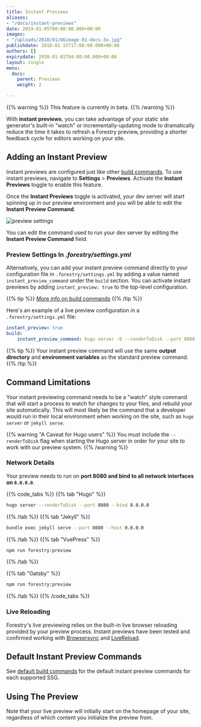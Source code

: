 ```yaml
---
title: Instant Previews
aliases:
- "/docs/instant-previews"
date: 2019-01-05T00:00:00.000+00:00
images:
- "/uploads/2018/01/OGimage-01-docs-3x.jpg"
publishdate: 2018-01-15T17:00:00.000+00:00
authors: []
expirydate: 2030-01-01T04:00:00.000+00:00
layout: single
menu:
  docs:
    parent: Previews
    weight: 2

---
```

{{% warning %}}
This feature is currently in beta.
{{% /warning %}}

With **instant previews**, you can take advantage of your static site generator's built-in "watch" or incrementally-updating mode to dramatically reduce the time it takes to refresh a Forestry preview, providing a shorter feedback cycle for editors working on your site.

## Adding an Instant Preview

Instant previews are configured just like other [build commands](/docs/settings/build-commands/). To use instant previews, navigate to **Settings** > **Previews**. Activate the **Instant Previews** toggle to enable this feature.

Once the **Instant Previews** toggle is activated, your dev server will start spinning up in our preview environment and you will be able to edit the **Instant Preview Command**.

![preview settings](/uploads/2019/01/preview_settings.png)

You can edit the command used to run your dev server by editing the **Instant Preview Command** field.

### Preview Settings In _.forestry/settings.yml_

Alternatively, you can add your instant preview command directly to your configuration file in `.forestry/settings.yml` by adding a value named `instant_preview_command` under the `build` section. You can activate instant previews by adding `instant_preview: true` to the top-level configuration.

{{% tip %}}
[More info on build commands](https://forestry.io/docs/settings/build-commands/)
{{% /tip %}}

Here's an example of a live preview configuration in a `.forestry/settings.yml` file:

```yaml
instant_preview: true
build:
    instant_preview_command: hugo server -D --renderToDisk --port 8080 --bind 0.0.0.0
```

{{% tip %}}
Your instant preview command will use the same **output directory** and **environment variables** as the standard preview command.
{{% /tip %}}

## Command Limitations

Your instant previewing command needs to be a "watch" style command that will start a process to watch for changes to your files, and rebuild your site automatically. This will most likely be the command that a developer would run in their local environment when working on the site, such as `hugo server` or `jekyll serve`.

{{% warning "A Caveat for Hugo users" %}}
You must include the `--renderToDisk` flag when starting the Hugo server in order for your site to work with our preview system.
{{% /warning %}}

### Network Details

Your preview needs to run on **port 8080 and bind to all network interfaces on `0.0.0.0`**.

{{% code_tabs %}}
{{% tab "Hugo" %}}

```bash
hugo server --renderToDisk --port 8080 --bind 0.0.0.0
```

{{% /tab %}}
{{% tab "Jekyll" %}}

```bash
bundle exec jekyll serve --port 8080 --host 0.0.0.0
```

{{% /tab %}}
{{% tab "VuePress" %}}

```bash
npm run forestry:preview
```

{{% /tab %}}

{{% tab "Gatsby" %}}

```bash
npm run forestry:preview
```

{{% /tab %}}
{{% /code_tabs %}}

### Live Reloading

Forestry's live previewing relies on the built-in live browser reloading provided by your preview process. Instant previews have been tested and confirmed working with [Browsersync](https://browsersync.io/) and [LiveReload](http://livereload.com/).

## Default Instant Preview Commands

See [default build commands](/docs/previews/build-commands#default-commands) for the default instant preview commands for each supported SSG.

## Using The Preview

Note that your live preview will initially start on the homepage of your site, regardless of which content you initialize the preview from.
